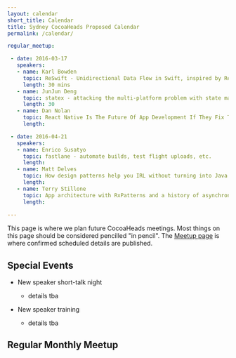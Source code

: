```yaml
---
layout: calendar
short_title: Calendar
title: Sydney CocoaHeads Proposed Calendar
permalink: /calendar/

regular_meetup:

 - date: 2016-03-17
   speakers:
   - name: Karl Bowden
     topic: ReSwift - Unidirectional Data Flow in Swift, inspired by Redux
     length: 30 mins
   - name: JunJun Deng
     topic: statex - attacking the multi-platform problem with state machines
     length: 30
   - name: Dan Nolan
     topic: React Native Is The Future Of App Development If They Fix The Parts That Seriously Suck
     length:

 - date: 2016-04-21
   speakers:
   - name: Enrico Susatyo
     topic: fastlane - automate builds, test flight uploads, etc.
     length: 
   - name: Matt Delves
     topic: How design patterns help you IRL without turning into Java
     length: 
   - name: Terry Stillone
     topic: App architecture with RxPatterns and a history of asynchronous approaches
     length: 
   
---
```


This page is where we plan future CocoaHeads meetings. Most things on
this page should be considered pencilled "in pencil". The
[Meetup page](http://meetup.com/sydneycocoaheads/) is where confirmed
scheduled details are published.

Special Events
--------------

* New speaker short-talk night
  * details tba

* New speaker training
  * details tba

Regular Monthly Meetup
----------------------

